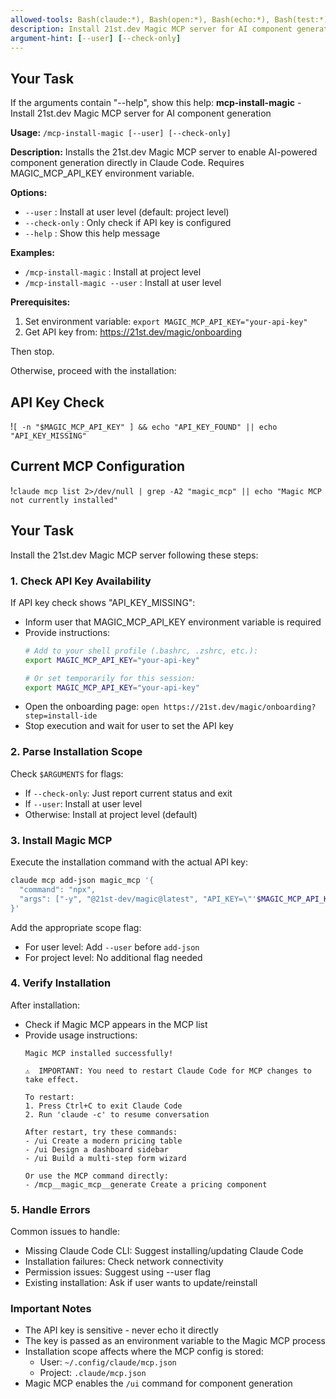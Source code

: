 ```yaml
---
allowed-tools: Bash(claude:*), Bash(open:*), Bash(echo:*), Bash(test:*), WebFetch
description: Install 21st.dev Magic MCP server for AI component generation
argument-hint: [--user] [--check-only]
---
```


## Your Task

If the arguments contain "--help", show this help:
**mcp-install-magic** - Install 21st.dev Magic MCP server for AI component generation

**Usage:** `/mcp-install-magic [--user] [--check-only]`

**Description:**
Installs the 21st.dev Magic MCP server to enable AI-powered component generation directly in Claude Code. Requires MAGIC_MCP_API_KEY environment variable.

**Options:**
- `--user`       : Install at user level (default: project level)
- `--check-only` : Only check if API key is configured
- `--help`       : Show this help message

**Examples:**
- `/mcp-install-magic`         : Install at project level
- `/mcp-install-magic --user`  : Install at user level

**Prerequisites:**
1. Set environment variable: `export MAGIC_MCP_API_KEY="your-api-key"`
2. Get API key from: https://21st.dev/magic/onboarding

Then stop.

Otherwise, proceed with the installation:

## API Key Check
!`[ -n "$MAGIC_MCP_API_KEY" ] && echo "API_KEY_FOUND" || echo "API_KEY_MISSING"`

## Current MCP Configuration
!`claude mcp list 2>/dev/null | grep -A2 "magic_mcp" || echo "Magic MCP not currently installed"`

## Your Task

Install the 21st.dev Magic MCP server following these steps:

### 1. Check API Key Availability

If API key check shows "API_KEY_MISSING":
- Inform user that MAGIC_MCP_API_KEY environment variable is required
- Provide instructions:
  ```bash
  # Add to your shell profile (.bashrc, .zshrc, etc.):
  export MAGIC_MCP_API_KEY="your-api-key"
  
  # Or set temporarily for this session:
  export MAGIC_MCP_API_KEY="your-api-key"
  ```
- Open the onboarding page: `open https://21st.dev/magic/onboarding?step=install-ide`
- Stop execution and wait for user to set the API key

### 2. Parse Installation Scope

Check `$ARGUMENTS` for flags:
- If `--check-only`: Just report current status and exit
- If `--user`: Install at user level
- Otherwise: Install at project level (default)

### 3. Install Magic MCP

Execute the installation command with the actual API key:

```bash
claude mcp add-json magic_mcp '{
  "command": "npx",
  "args": ["-y", "@21st-dev/magic@latest", "API_KEY=\"'$MAGIC_MCP_API_KEY'\""]
}'
```

Add the appropriate scope flag:
- For user level: Add `--user` before `add-json`
- For project level: No additional flag needed

### 4. Verify Installation

After installation:
- Check if Magic MCP appears in the MCP list
- Provide usage instructions:
  ```
  Magic MCP installed successfully! 
  
  ⚠️  IMPORTANT: You need to restart Claude Code for MCP changes to take effect.
  
  To restart:
  1. Press Ctrl+C to exit Claude Code
  2. Run 'claude -c' to resume conversation
  
  After restart, try these commands:
  - /ui Create a modern pricing table
  - /ui Design a dashboard sidebar
  - /ui Build a multi-step form wizard
  
  Or use the MCP command directly:
  - /mcp__magic_mcp__generate Create a pricing component
  ```

### 5. Handle Errors

Common issues to handle:
- Missing Claude Code CLI: Suggest installing/updating Claude Code
- Installation failures: Check network connectivity
- Permission issues: Suggest using --user flag
- Existing installation: Ask if user wants to update/reinstall

### Important Notes

- The API key is sensitive - never echo it directly
- The key is passed as an environment variable to the Magic MCP process
- Installation scope affects where the MCP config is stored:
  - User: `~/.config/claude/mcp.json`
  - Project: `.claude/mcp.json`
- Magic MCP enables the `/ui` command for component generation